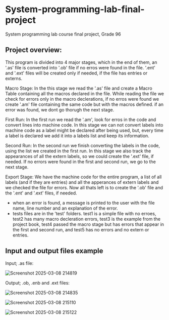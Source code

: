 # System-programming-lab-final-project
System programming lab course final project, Grade 96

## Project overview:
This program is divided into 4 major stages, which in the end of them, an '.as' file is converted
into '.ob' file if no erros were found in the file. '.ent' and '.ext' files will be created only
if needed, if the file has entries or externs.

Macro Stage:
In the this stage we read the '.as' file and create a Macro Table containing all the macros 
declared in the file. While reading the file we check for errors only in the macro declerations,
if no erros were found we create '.am' file containing the same code but with the macros defined.
if an error was found, we dont go thorugh the next stage.

First Run:
In the first run we read the '.am', look for erros in the code and convert lines into machine code.
In this stage we can not convert labels into machine code as a label might be declared after being used, but,
every time a label is declared we add it into a labels list and keep its information.

Second Run:
In the second run we finish converting the labels in the code, using the list we created in the
first run. In this stage we also track the appearances of all the extern labels, so we could create the
'.ext' file, if needed.
If no errors were found in the first and second run, we go to the next stage.

Export Stage:
We have the machine code for the entire program, a list of all labels (and if they are entries)
and all the apperances of extern labels and we checked the file for errors.
Now all thats left is to create the '.ob' file and the '.ent' and '.ext' files, if needed.

- when an error is found, a message is printed to the user with the file name, line number
	and an explanation of the error.
- tests files are in the 'test' folders. test1 is a simple file with no erroes,
	test2 has many macro decleration errors, test3 is the example from the project book,
	test4 passed the macro stage but has errors that appear in the first and second run,
	and test5 has no errors and no extern or entries.

## Input and output files example
Input; .as file:

![Screenshot 2025-03-08 214819](https://github.com/user-attachments/assets/a62bcb27-e7db-44fc-b94d-98d5b5aabcc3)

Output; .ob, .enb and .ext files:

![Screenshot 2025-03-08 214835](https://github.com/user-attachments/assets/3e8bf8a0-1153-4fce-baae-00caa4ea5635)

![Screenshot 2025-03-08 215110](https://github.com/user-attachments/assets/cf5f27e1-1230-4122-a73e-c09b8075a6e1)

![Screenshot 2025-03-08 215122](https://github.com/user-attachments/assets/179c70e4-77ed-474b-8227-65c937987f23)
